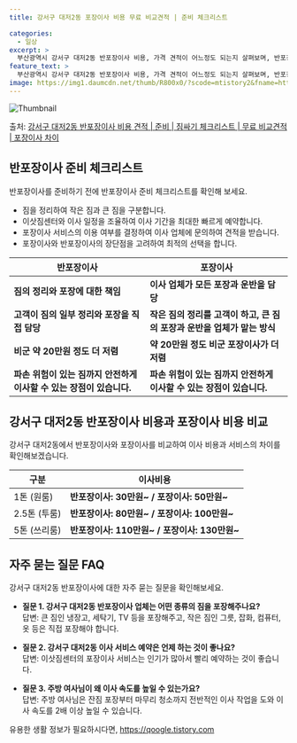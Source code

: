 ```yaml
---
title: 강서구 대저2동 포장이사 비용 무료 비교견적 | 준비 체크리스트

categories:
  - 일상
excerpt: >
  부산광역시 강서구 대저2동 반포장이사 비용, 가격 견적이 어느정도 되는지 살펴보며, 반포장이사를 준비함에 있어 짐싸기 준비 체크리스트가 무엇인지 보겠습니다. 마지막으로 포장이사와 차이점을 통해 무료 비교견적으로 어떤 것이 더 합리적인 선택인지 공유 드립니다.강서구 대저2동 포장이사 견적 샘플 보기 👈 클릭강서구 대저2동 포장이사 가격 살펴보기 👈 클릭강서구 대저2동 반포장이사 평균 이사 비용평수강서구 대저2동 평균 이사 비용원룸 이사9평 이하 (1톤)30만원~투룸/쓰리룸 이사16평 ~ 20평 (2.5톤)80만원~쓰리룸 이사21평 (5톤) ~110만원~우리집 무료 이사견적 받기 👈 클릭포장 vs 반포장: 주요 차이점포장과 반포장의 가장 큰 차이점은 짐의 정리와 포장에 대한 책임이 누구에게 있는가입니다..
feature_text: >
  부산광역시 강서구 대저2동 반포장이사 비용, 가격 견적이 어느정도 되는지 살펴보며, 반포장이사를 준비함에 있어 짐싸기 준비 체크리스트가 무엇인지 보겠습니다. 마지막으로 포장이사와 차이점을 통해 무료 비교견적으로 어떤 것이 더 합리적인 선택인지 공유 드립니다.강서구 대저2동 포장이사 견적 샘플 보기 👈 클릭강서구 대저2동 포장이사 가격 살펴보기 👈 클릭강서구 대저2동 반포장이사 평균 이사 비용평수강서구 대저2동 평균 이사 비용원룸 이사9평 이하 (1톤)30만원~투룸/쓰리룸 이사16평 ~ 20평 (2.5톤)80만원~쓰리룸 이사21평 (5톤) ~110만원~우리집 무료 이사견적 받기 👈 클릭포장 vs 반포장: 주요 차이점포장과 반포장의 가장 큰 차이점은 짐의 정리와 포장에 대한 책임이 누구에게 있는가입니다..
image: https://img1.daumcdn.net/thumb/R800x0/?scode=mtistory2&fname=https%3A%2F%2Fblog.kakaocdn.net%2Fdn%2FzWR62%2FbtsHbNejO7Z%2FfYbinZJHRfiwviLPCGWWzk%2Fimg.webp
---
```


![Thumbnail](https://img1.daumcdn.net/thumb/R800x0/?scode=mtistory2&fname=https%3A%2F%2Fblog.kakaocdn.net%2Fdn%2FzWR62%2FbtsHbNejO7Z%2FfYbinZJHRfiwviLPCGWWzk%2Fimg.webp)

<p>출처: <a href="https://qoogle.tistory.com/9723" rel="dofollow">강서구 대저2동 반포장이사 비용 견적 | 준비 | 짐싸기 체크리스트 | 무료 비교견적 | 포장이사 차이</a> </p>

## 반포장이사 준비 체크리스트

반포장이사를 준비하기 전에 반포장이사 준비 체크리스트를 확인해 보세요.

  * 짐을 정리하여 작은 짐과 큰 짐을 구분합니다.
  * 이삿짐센터와 이사 일정을 조율하여 이사 기간을 최대한 빠르게 예약합니다.
  * 포장이사 서비스의 이용 여부를 결정하여 이사 업체에 문의하여 견적을 받습니다.
  * 포장이사와 반포장이사의 장단점을 고려하여 최적의 선택을 합니다.

반포장이사 | 포장이사  
---|---  
**짐의 정리와 포장에 대한 책임** | **이사 업체가 모든 포장과 운반을 담당**  
**고객이 짐의 일부 정리와 포장을 직접 담당** | **작은 짐의 정리를 고객이 하고, 큰 짐의 포장과 운반을 업체가 맡는 방식**  
**비군 약 20만원 정도 더 저렴** | **약 20만원 정도 비군 포장이사가 더 저렴**  
**파손 위험이 있는 짐까지 안전하게 이사할 수 있는 장점이 있습니다.** | **파손 위험이 있는 짐까지 안전하게 이사할 수 있는 장점이 있습니다.**  
  
## 강서구 대저2동 반포장이사 비용과 포장이사 비용 비교

강서구 대저2동에서 반포장이사와 포장이사를 비교하여 이사 비용과 서비스의 차이를 확인해보겠습니다.

구분 | 이사비용  
---|---  
1톤 (원룸) | **반포장이사: 30만원~ / 포장이사: 50만원~**  
2.5톤 (투룸) | **반포장이사: 80만원~ / 포장이사: 100만원~**  
5톤 (쓰리룸) | **반포장이사: 110만원~ / 포장이사: 130만원~**  
  
## 자주 묻는 질문 FAQ

강서구 대저2동 반포장이사에 대한 자주 묻는 질문을 확인해보세요.

  * **질문 1. 강서구 대저2동 반포장이사 업체는 어떤 종류의 짐을 포장해주나요?**  
답변: 큰 짐인 냉장고, 세탁기, TV 등을 포장해주고, 작은 짐인 그릇, 잡화, 컴퓨터, 옷 등은 직접 포장해야 합니다.

  * **질문 2. 강서구 대저2동 이사 서비스 예약은 언제 하는 것이 좋나요?**  
답변: 이삿짐센터의 포장이사 서비스는 인기가 많아서 빨리 예약하는 것이 좋습니다.

  * **질문 3. 주방 여사님이 왜 이사 속도를 높일 수 있는가요?**  
답변: 주방 여사님은 잔짐 포장부터 마무리 청소까지 전반적인 이사 작업을 도와 이사 속도를 2배 이상 높일 수 있습니다.



 

유용한 생활 정보가 필요하시다면, <a href="https://qoogle.tistory.com" rel="dofollow">https://qoogle.tistory.com</a>


